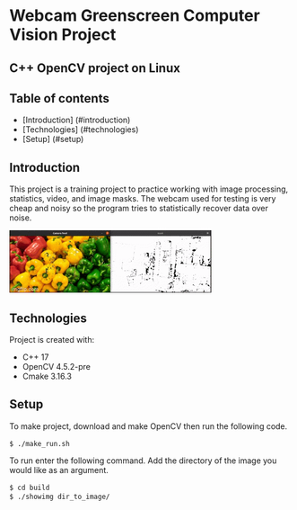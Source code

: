 # Webcam Greenscreen Computer Vision Project
## C++ OpenCV project on Linux

## Table of contents
* [Introduction] (#introduction)
* [Technologies] (#technologies)
* [Setup] (#setup)

## Introduction
This project is a training project to practice working with image processing, statistics, video, and image masks. The webcam used for testing is very cheap and noisy so the program tries to statistically recover data over noise. 

![](556fls.gif)


## Technologies
Project is created with:
* C++ 17
* OpenCV 4.5.2-pre
* Cmake 3.16.3

## Setup
To make project, download and make OpenCV then run the following code. 

```
$ ./make_run.sh
```

To run enter the following command. Add the directory of the image you would like as an argument. 

```
$ cd build
$ ./showimg dir_to_image/
```
